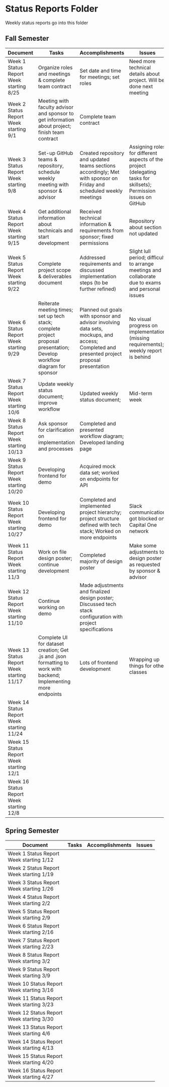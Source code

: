 # Status Reports Folder
Weekly status reports go into this folder

## Fall Semester

| Document | Tasks | Accomplishments | Issues |
|---|---|---|---|
| Week 1 Status Report </br> Week starting 8/25 | Organize roles and meetings & complete team contract | Set date and time for meetings; set roles | Need more technical details about project. Will be done next meeting |
| Week 2 Status Report </br> Week starting 9/1 | Meeting with faculty advisor and sponsor to get information about project; finish team contract | Complete team contract | |
| Week 3 Status Report </br> Week starting 9/8 | Set-up GitHub teams & repository, schedule weekly meeting with sponsor & advisor | Created repository and updated teams sections accordingly; Met with sponsor on Friday and scheduled weekly meetings | Assigning roles for different aspects of the project (delegating tasks for skillsets); Permission issues on GitHub |
| Week 4 Status Report </br> Week starting 9/15 | Get additional information about technicals and start development | Received technical information & requirements from sponsor; fixed permissions | Repository about section not updated |
| Week 5 Status Report </br> Week starting 9/22 | Complete project scope & deliverables document | Addressed requirements and discussed implementation steps (to be further refined) | Slight lull period; difficult to arrange meetings and collaborate due to exams and personal issues |
| Week 6 Status Report </br> Week starting 9/29 | Reiterate meeting times; set up tech stack; complete project proposal presentation; Develop workflow diagram for sponsor | Planned out goals with sponsor and advisor involving data sets, mockups, and access; Completed and presented project proposal presentation | No visual progress on implementation (missing requirements); weekly report is behind |
| Week 7 Status Report </br> Week starting 10/6 | Update weekly status document; improve workflow | Updated weekly status document; | Mid-term week |
| Week 8 Status Report </br> Week starting 10/13 | Ask sponsor for clarification on implementation and processes | Completed and presented workflow diagram; Developed landing page | |
| Week 9 Status Report </br> Week starting 10/20 | Developing frontend for demo | Acquired mock data set; worked on endpoints for API | |
| Week 10 Status Report </br> Week starting 10/27 | Developing frontend for demo | Completed and implemented project hierarchy; project structure defined with tech stack; Worked on more endpoints | Slack communication got blocked on Capital One network |
| Week 11 Status Report </br> Week starting 11/3 | Work on file design poster; continue development | Completed majority of design poster | Make some adjustments to design poster as requested by sponsor & advisor |
| Week 12 Status Report </br> Week starting 11/10 | Continue working on demo | Made adjustments and finalized design poster; Discussed tech stack configuration with project specifications | |
| Week 13 Status Report </br> Week starting 11/17 | Complete UI for dataset creation; Get .js and .json formatting to work with backend; Implementing more endpoints | Lots of frontend development | Wrapping up things for other classes |
| Week 14 Status Report </br> Week starting 11/24 | | | |
| Week 15 Status Report </br> Week starting 12/1 | | | |
| Week 16 Status Report </br> Week starting 12/8 | | | |

## Spring Semester

| Document | Tasks | Accomplishments| Issues |
|---|---|---|---|
| Week 1 Status Report </br> Week starting 1/12 | | | |
| Week 2 Status Report </br> Week starting 1/19 | | | |
| Week 3 Status Report </br> Week starting 1/26 | | | |
| Week 4 Status Report </br> Week starting 2/2 | | | |
| Week 5 Status Report </br> Week starting 2/9 | | | |
| Week 6 Status Report </br> Week starting 2/16 | | | |
| Week 7 Status Report </br> Week starting 2/23 | | | |
| Week 8 Status Report </br> Week starting 3/2 | | | |
| Week 9 Status Report </br> Week starting 3/9 | | | |
| Week 10 Status Report </br> Week starting 3/16 | | | |
| Week 11 Status Report </br> Week starting 3/23 | | | |
| Week 12 Status Report </br> Week starting 3/30 | | | |
| Week 13 Status Report </br> Week starting 4/6 | | | |
| Week 14 Status Report </br> Week starting 4/13 | | | |
| Week 15 Status Report </br> Week starting 4/20 | | | |
| Week 16 Status Report </br> Week starting 4/27 | | | |
